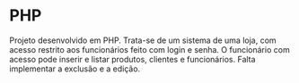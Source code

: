# PHP
Projeto desenvolvido em PHP. Trata-se de um sistema de uma loja, com acesso restrito aos funcionários feito com login e senha. O funcionário com acesso pode inserir e listar produtos, clientes e funcionários. Falta implementar a exclusão e a edição.
